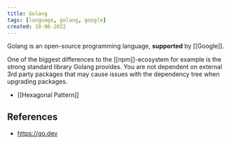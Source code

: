 ```yaml
---
title: Golang
tags: [language, golang, google]
created: 18-06-2022
---
```


Golang is an open-source programming language, **supported** by [[Google]].

One of the biggest differences to the [[npm]]-ecosystem for example is the strong standard library Golang provides. You are not dependent on external 3rd party packages that may cause issues with the dependency tree when upgrading packages.

- [[Hexagonal Pattern]]

## References
- https://go.dev